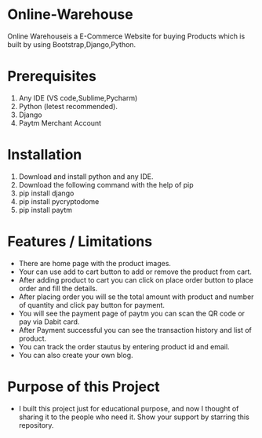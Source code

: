 # Online-Warehouse
Online Warehouseis a E-Commerce Website for buying Products which is built by using Bootstrap,Django,Python.

# Prerequisites

1. Any IDE (VS code,Sublime,Pycharm)
2. Python (letest recommended).
3. Django
4. Paytm Merchant Account

# Installation

1. Download and install python and any IDE.
2. Download the following command with the help of pip 
3. pip install django
4. pip install pycryptodome
5. pip install paytm

# Features / Limitations

* There are home page with the product images.
* Your can use add to cart button to add or remove the product from cart.
* After adding product to cart you can click on place order button to place order and fill the details.
* After placing order you will se the total amount with product and number of quantity and click pay button for payment.
* You will see the payment page of paytm you can scan the QR code or pay via Dabit card.
* After Payment successful you can see the transaction history and list of product.
* You can track the order stautus by entering product id and email.
* You can also create your own blog.

# Purpose of this Project

* I built this project just for educational purpose, and now I thought of sharing it to the people who need it. Show your support by starring this repository.

